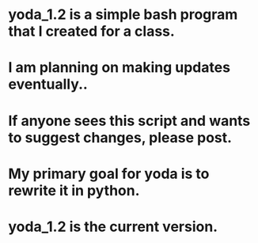 # yoda_1.2 is a simple bash program that I created for a class. 
# I am planning on making updates eventually.. 
# If anyone sees this script and wants to suggest changes, please post. 
# My primary goal for yoda is to rewrite it in python. 
# yoda_1.2 is the current version. 
